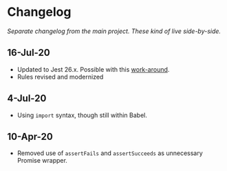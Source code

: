 # Changelog

*Separate changelog from the main project. These kind of live side-by-side.*

## 16-Jul-20

- Updated to Jest 26.x. Possible with this [work-around](https://github.com/facebook/jest/issues/7780#issuecomment-615890410).
- Rules revised and modernized

## 4-Jul-20

- Using `import` syntax, though still within Babel. 

## 10-Apr-20

- Removed use of `assertFails` and `assertSucceeds` as unnecessary Promise wrapper.


